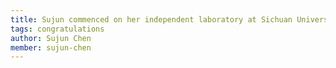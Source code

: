 ```yaml
---
title: Sujun commenced on her independent laboratory at Sichuan University, congratulations!
tags: congratulations
author: Sujun Chen
member: sujun-chen
---
```

